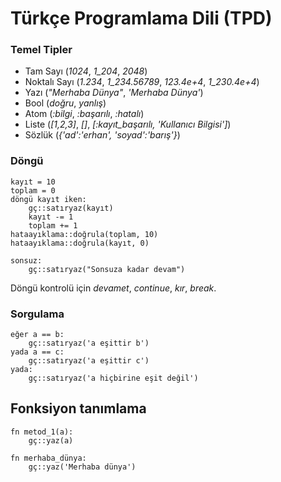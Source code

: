 # Türkçe Programlama Dili (TPD)

### Temel Tipler
 - Tam Sayı (*1024*, *1_204*, *2048*)
 - Noktalı Sayı (*1.234*, *1_234.56789*, *123.4e+4*, *1_230.4e+4*)
 - Yazı (*"Merhaba Dünya"*, *'Merhaba Dünya'*)
 - Bool (*doğru*, *yanlış*)
 - Atom (*:bilgi*, *:başarılı*, *:hatalı*)
 - Liste (*[1,2,3]*, *[]*, *[:kayıt_başarılı, 'Kullanıcı Bilgisi']*)
 - Sözlük (*{'ad':'erhan', 'soyad':'barış'}*)

### Döngü
```
kayıt = 10
toplam = 0
döngü kayıt iken:
    gç::satıryaz(kayıt)
    kayıt -= 1
    toplam += 1
hataayıklama::doğrula(toplam, 10)
hataayıklama::doğrula(kayıt, 0)
```

```
sonsuz:
    gç::satıryaz("Sonsuza kadar devam")
```

Döngü kontrolü için *devamet*, *continue*, *kır*, *break*.

### Sorgulama
```
eğer a == b:  
    gç::satıryaz('a eşittir b')
yada a == c:  
    gç::satıryaz('a eşittir c')
yada:  
    gç::satıryaz('a hiçbirine eşit değil')
```

## Fonksiyon tanımlama
```
fn metod_1(a):
    gç::yaz(a)

fn merhaba_dünya:
    gç::yaz('Merhaba dünya')
```
